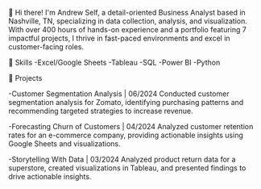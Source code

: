👋 Hi there! I'm Andrew Self, a detail-oriented Business Analyst based in Nashville, TN, specializing in data collection, analysis, and visualization. With over 400 hours of hands-on experience and a portfolio featuring 7 impactful projects, I thrive in fast-paced environments and excel in customer-facing roles.

🔧 Skills
-Excel/Google Sheets
-Tableau
-SQL
-Power BI
-Python

🚀 Projects

-Customer Segmentation Analysis | 06/2024
Conducted customer segmentation analysis for Zomato, identifying purchasing patterns and recommending targeted strategies to increase revenue.

-Forecasting Churn of Customers | 04/2024
Analyzed customer retention rates for an e-commerce company, providing actionable insights using Google Sheets and visualizations.

-Storytelling With Data | 03/2024
Analyzed product return data for a superstore, created visualizations in Tableau, and presented findings to drive actionable insights.
